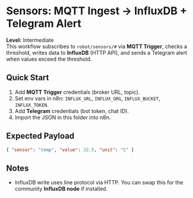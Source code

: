 # Sensors: MQTT Ingest → InfluxDB + Telegram Alert

**Level:** Intermediate  
This workflow subscribes to `robot/sensors/#` via **MQTT Trigger**, checks a threshold, writes data to **InfluxDB** (HTTP API), and sends a Telegram alert when values exceed the threshold.

## Quick Start
1. Add **MQTT Trigger** credentials (broker URL, topic).
2. Set env vars in n8n: `INFLUX_URL`, `INFLUX_ORG`, `INFLUX_BUCKET`, `INFLUX_TOKEN`.
3. Add **Telegram** credentials (bot token, chat ID).
4. Import the JSON in this folder into n8n.

## Expected Payload
```json
{ "sensor": "temp", "value": 32.5, "unit": "C" }
```

## Notes
- InfluxDB write uses line protocol via HTTP. You can swap this for the community **InfluxDB node** if installed.
